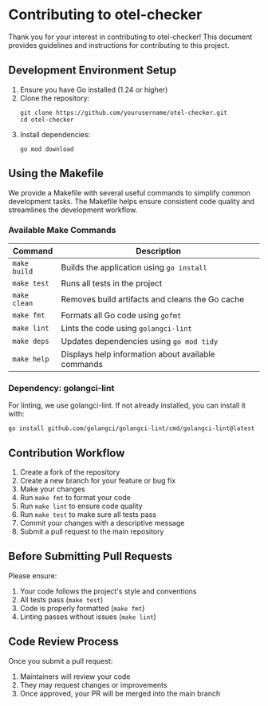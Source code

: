 # Contributing to otel-checker

Thank you for your interest in contributing to otel-checker! This document provides guidelines and instructions for contributing to this project.

## Development Environment Setup

1. Ensure you have Go installed (1.24 or higher)
2. Clone the repository:
   ```
   git clone https://github.com/yourusername/otel-checker.git
   cd otel-checker
   ```
3. Install dependencies:
   ```
   go mod download
   ```

## Using the Makefile

We provide a Makefile with several useful commands to simplify common development tasks. The Makefile helps ensure consistent code quality and streamlines the development workflow.

### Available Make Commands

| Command | Description |
|---------|-------------|
| `make build` | Builds the application using `go install` |
| `make test` | Runs all tests in the project |
| `make clean` | Removes build artifacts and cleans the Go cache |
| `make fmt` | Formats all Go code using `gofmt` |
| `make lint` | Lints the code using `golangci-lint` |
| `make deps` | Updates dependencies using `go mod tidy` |
| `make help` | Displays help information about available commands |

### Dependency: golangci-lint

For linting, we use golangci-lint. If not already installed, you can install it with:

```
go install github.com/golangci/golangci-lint/cmd/golangci-lint@latest
```

## Contribution Workflow

1. Create a fork of the repository
2. Create a new branch for your feature or bug fix
3. Make your changes
4. Run `make fmt` to format your code
5. Run `make lint` to ensure code quality
6. Run `make test` to make sure all tests pass
7. Commit your changes with a descriptive message
8. Submit a pull request to the main repository

## Before Submitting Pull Requests

Please ensure:

1. Your code follows the project's style and conventions
2. All tests pass (`make test`)
3. Code is properly formatted (`make fmt`)
4. Linting passes without issues (`make lint`)

## Code Review Process

Once you submit a pull request:

1. Maintainers will review your code
2. They may request changes or improvements
3. Once approved, your PR will be merged into the main branch
